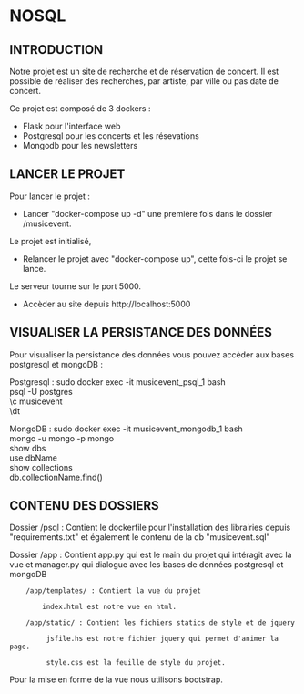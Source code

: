 # NOSQL

<h2>INTRODUCTION</h2>

Notre projet est un site de recherche et de réservation de concert.
Il est possible de réaliser des recherches, par artiste, par ville ou pas date de concert.

Ce projet est composé de 3 dockers :

- Flask pour l'interface web
- Postgresql pour les concerts et les résevations
- Mongodb pour les newsletters

<h2>LANCER LE PROJET</h2>

Pour lancer le projet :

- Lancer "docker-compose up -d" une première fois dans le dossier /musicevent.

Le projet est initialisé,

- Relancer le projet avec "docker-compose up", cette fois-ci le projet se lance.

Le serveur tourne sur le port 5000.

- Accèder au site depuis http://localhost:5000

<h2>VISUALISER LA PERSISTANCE DES DONNÉES</h2>

Pour visualiser la persistance des données vous pouvez accèder aux bases postgresql et mongoDB :

Postgresql : sudo docker exec -it musicevent_psql_1 bash
             <br>psql -U postgres
             <br>\c musicevent
             <br>\dt
             
MongoDB : sudo docker exec -it musicevent_mongodb_1 bash
          <br>mongo -u mongo -p mongo
          <br>show dbs
          <br>use dbName
          <br>show collections
          <br>db.collectionName.find()

<h2>CONTENU DES DOSSIERS</h2>

Dossier /psql : Contient le dockerfile pour l'installation des librairies depuis "requirements.txt" et également le contenu de la db "musicevent.sql"

Dossier /app : Contient app.py qui est le main du projet qui intéragit avec la vue et manager.py qui dialogue avec les bases de données postgresql et mongoDB

        /app/templates/ : Contient la vue du projet 
        
            index.html est notre vue en html.
        
        /app/static/ : Contient les fichiers statics de style et de jquery
        
             jsfile.hs est notre fichier jquery qui permet d'animer la page.
             
             style.css est la feuille de style du projet.
             
Pour la mise en forme de la vue nous utilisons bootstrap.
